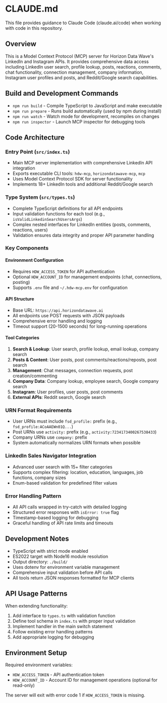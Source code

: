 # CLAUDE.md

This file provides guidance to Claude Code (claude.ai/code) when working with code in this repository.

## Overview

This is a Model Context Protocol (MCP) server for Horizon Data Wave's LinkedIn and Instagram APIs. It provides comprehensive data access including LinkedIn user search, profile lookup, posts, reactions, comments, chat functionality, connection management, company information, Instagram user profiles and posts, and Reddit/Google search capabilities.

## Build and Development Commands

- `npm run build` - Compile TypeScript to JavaScript and make executable
- `npm run prepare` - Runs build automatically (used by npm during install)
- `npm run watch` - Watch mode for development, recompiles on changes
- `npm run inspector` - Launch MCP inspector for debugging tools

## Code Architecture

### Entry Point (`src/index.ts`)
- Main MCP server implementation with comprehensive LinkedIn API integration
- Exports executable CLI tools: `hdw-mcp`, `horizondatawave-mcp`, `mcp`
- Uses Model Context Protocol SDK for server functionality
- Implements 18+ LinkedIn tools and additional Reddit/Google search

### Type System (`src/types.ts`)
- Complete TypeScript definitions for all API endpoints
- Input validation functions for each tool (e.g., `isValidLinkedinSearchUsersArgs`)
- Complex nested interfaces for LinkedIn entities (posts, comments, reactions, users)
- Validation ensures data integrity and proper API parameter handling

### Key Components

#### Environment Configuration
- Requires `HDW_ACCESS_TOKEN` for API authentication
- Optional `HDW_ACCOUNT_ID` for management endpoints (chat, connections, posting)
- Supports `.env` file and `~/.hdw-mcp.env` for configuration

#### API Structure
- Base URL: `https://api.horizondatawave.ai`
- All endpoints use POST requests with JSON payloads
- Comprehensive error handling and logging
- Timeout support (20-1500 seconds) for long-running operations

#### Tool Categories
1. **Search & Lookup**: User search, profile lookup, email lookup, company search
2. **Posts & Content**: User posts, post comments/reactions/reposts, post search
3. **Management**: Chat messages, connection requests, post creation/commenting
4. **Company Data**: Company lookup, employee search, Google company search
5. **Instagram**: User profiles, user posts, post comments
6. **External APIs**: Reddit search, Google search

### URN Format Requirements
- User URNs must include `fsd_profile:` prefix (e.g., `fsd_profile:ACoAAEWn01Q...`)
- Post URNs use `activity:` prefix (e.g., `activity:7234173400267538433`)
- Company URNs use `company:` prefix
- System automatically normalizes URN formats when possible

### LinkedIn Sales Navigator Integration
- Advanced user search with 15+ filter categories
- Supports complex filtering: location, education, languages, job functions, company sizes
- Enum-based validation for predefined filter values

### Error Handling Pattern
- All API calls wrapped in try-catch with detailed logging
- Structured error responses with `isError: true` flag
- Timestamp-based logging for debugging
- Graceful handling of API rate limits and timeouts

## Development Notes

- TypeScript with strict mode enabled
- ES2022 target with Node16 module resolution  
- Output directory: `./build/`
- Uses dotenv for environment variable management
- Comprehensive input validation before API calls
- All tools return JSON responses formatted for MCP clients

## API Usage Patterns

When extending functionality:
1. Add interface to `types.ts` with validation function
2. Define tool schema in `index.ts` with proper input validation
3. Implement handler in the main switch statement
4. Follow existing error handling patterns
5. Add appropriate logging for debugging

## Environment Setup

Required environment variables:
- `HDW_ACCESS_TOKEN` - API authentication token
- `HDW_ACCOUNT_ID` - Account ID for management operations (optional for read-only)

The server will exit with error code 1 if `HDW_ACCESS_TOKEN` is missing.
